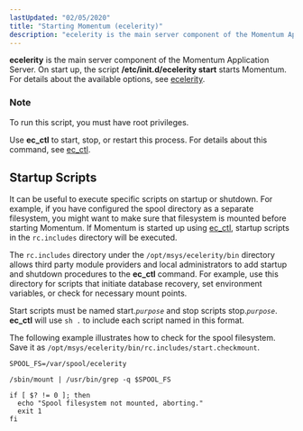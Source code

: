 ```yaml
---
lastUpdated: "02/05/2020"
title: "Starting Momentum (ecelerity)"
description: "ecelerity is the main server component of the Momentum Application Server On start up the script etc init d ecelerity start starts Momentum For details about the available options see ecelerity To run this script you must have root privileges Use ec ctl to start stop or restart this process..."
---
```



<a name="idp3614624"></a> 

**ecelerity** is the main server component of the Momentum Application Server. On start up, the script **/etc/init.d/ecelerity start**       starts Momentum. For details about the available options, see [ecelerity](/momentum/4/executable/ecelerity).

### Note

To run this script, you must have root privileges.

Use **ec_ctl** to start, stop, or restart this process. For details about this command, see [ec_ctl](/momentum/4/executable/ec-ctl).

## <a name="startup.scripts"></a> Startup Scripts

It can be useful to execute specific scripts on startup or shutdown. For example, if you have configured the spool directory as a separate filesystem, you might want to make sure that filesystem is mounted before starting Momentum. If Momentum is started up using [ec_ctl](/momentum/4/executable/ec-ctl), startup scripts in the `rc.includes` directory will be executed.

The `rc.includes` directory under the `/opt/msys/ecelerity/bin` directory allows third party module providers and local administrators to add startup and shutdown procedures to the **ec_ctl** command. For example, use this directory for scripts that initiate database recovery, set environment variables, or check for necessary mount points.

Start scripts must be named start.*`purpose`* and stop scripts stop.*`purpose`*. **ec_ctl** will use `sh .` to include each script named in this format.

The following example illustrates how to check for the spool filesystem. Save it as `/opt/msys/ecelerity/bin/rc.includes/start.checkmount`.

```
SPOOL_FS=/var/spool/ecelerity

/sbin/mount | /usr/bin/grep -q $SPOOL_FS

if [ $? != 0 ]; then
  echo "Spool filesystem not mounted, aborting."
  exit 1
fi
```